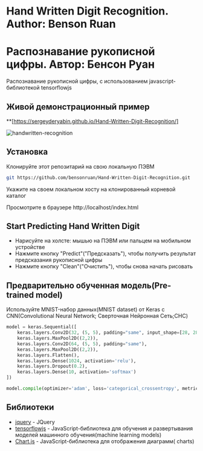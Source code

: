 # Hand Written Digit Recognition. Author: Benson Ruan
# Распознавание рукописной цифры. Автор: Бенсон Руан
 Распознавание рукописной цифры, с использованием javascript-библиотекой tensorflowjs
## Живой демонстрационный пример
**[https://sergeyderyabin.github.io/Hand-Written-Digit-Recognition/]

![handwritten-recognition](https://bensonruan.com/wp-content/uploads/2019/09/handwritten-recognition-5.gif)
 
## Установка
Клонируйте этот репозитарий на свою локальную ПЭВМ
``` bash
git https://github.com/bensonruan/Hand-Written-Digit-Recognition.git
```
Укажите на своем локальном хосту на клонированный корневой каталог

Просмотрите в браузере http://localhost/index.html  

## Start Predicting Hand Written Digit
* Нарисуйте на холсте: мышью на ПЭВМ или пальцем на мобильном устройстве
* Нажмите кнопку "Predict"("Предсказать"), чтобы получить результат предсказания рукописной цифры
* Нажмите кнопку "Clean"("Очистить"), чтобы снова начать рисовать

## Предварительно обученная модель(Pre-trained model) 
Используйте MNIST-набор данных(MNIST dataset) от Keras с CNN(Convolutional Neural Network; Сверточная Нейронная Сеть;СНС)
```python
model = keras.Sequential([
    keras.layers.Conv2D(32, (5, 5), padding="same", input_shape=[28, 28, 1]),
    keras.layers.MaxPool2D((2,2)),
    keras.layers.Conv2D(64, (5, 5), padding="same"),    
    keras.layers.MaxPool2D((2,2)),    
    keras.layers.Flatten(),   
    keras.layers.Dense(1024, activation='relu'),    
    keras.layers.Dropout(0.2),   
    keras.layers.Dense(10, activation='softmax')
])

model.compile(optimizer='adam', loss='categorical_crossentropy', metrics=['accuracy'])
```

## Библиотеки
* [jquery](https://code.jquery.com/jquery-3.3.1.min.js) - JQuery
* [tensorflowjs](https://github.com/tensorflow/tfjs) - JavaScript-библиотека для обучения и развертывания моделей машинного обучения(machine learning models)
* [Chart.js](https://github.com/chartjs/Chart.js) - JavaScript-библиотека для отображения диаграмм( charts)
